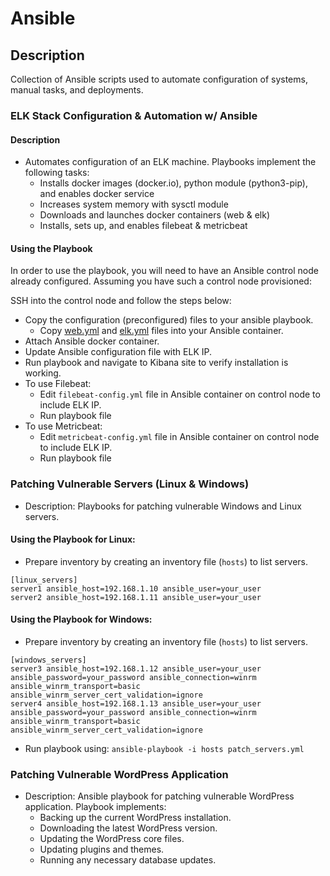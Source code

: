 # Ansible
## Description
Collection of Ansible scripts used to automate configuration of systems, manual tasks, and deployments.

### ELK Stack Configuration & Automation w/ Ansible
#### Description
- Automates configuration of an ELK machine. Playbooks implement the following tasks:
    * Installs docker images (docker.io), python module (python3-pip), and enables docker service
    * Increases system memory with sysctl module
    * Downloads and launches docker containers (web & elk)
    * Installs, sets up, and enables filebeat & metricbeat

#### Using the Playbook
In order to use the playbook, you will need to have an Ansible control node already configured. Assuming you have such a control node provisioned:

SSH into the control node and follow the steps below:

- Copy the configuration (preconfigured) files to your ansible playbook.
    * Copy [web.yml](https://github.com/aele1401/Scripts/blob/main/Ansible/ELK/web.yml) and [elk.yml](https://github.com/aele1401/Scripts/blob/main/Ansible/ELK/elk.yml) files into your Ansible container.
- Attach Ansible docker container.
- Update Ansible configuration file with ELK IP.
- Run playbook and navigate to Kibana site to verify installation is working.
- To use Filebeat:
    * Edit `filebeat-config.yml` file in Ansible container on control node to include ELK IP.
    * Run playbook file
- To use Metricbeat:
    * Edit `metricbeat-config.yml` file in Ansible container on control node to include ELK IP.
    * Run playbook file

### Patching Vulnerable Servers (Linux & Windows)
- Description: Playbooks for patching vulnerable Windows and Linux servers.
#### Using the Playbook for Linux:
- Prepare inventory by creating an inventory file (`hosts`) to list servers.
```
[linux_servers]
server1 ansible_host=192.168.1.10 ansible_user=your_user
server2 ansible_host=192.168.1.11 ansible_user=your_user
```

#### Using the Playbook for Windows:
- Prepare inventory by creating an inventory file (`hosts`) to list servers.
```
[windows_servers]
server3 ansible_host=192.168.1.12 ansible_user=your_user ansible_password=your_password ansible_connection=winrm ansible_winrm_transport=basic ansible_winrm_server_cert_validation=ignore
server4 ansible_host=192.168.1.13 ansible_user=your_user ansible_password=your_password ansible_connection=winrm ansible_winrm_transport=basic ansible_winrm_server_cert_validation=ignore
```

- Run playbook using: `ansible-playbook -i hosts patch_servers.yml`

### Patching Vulnerable WordPress Application
- Description: Ansible playbook for patching vulnerable WordPress application. Playbook implements:
    * Backing up the current WordPress installation.
    * Downloading the latest WordPress version.
    * Updating the WordPress core files.
    * Updating plugins and themes.
    * Running any necessary database updates.




